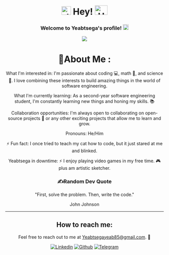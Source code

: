 # <div align="center"><img alt="dsmark" height="27px" width="30px" src="https://c.tenor.com/P7zWdgA3E2EAAAAi/spunchbob-the-g.gif"></img> Hey! <img alt="Hola" height="30px" width="40px" src="https://emojipedia-us.s3.amazonaws.com/source/skype/289/ghost_1f47b.png"></img>

</div>

<h3 align="center">
  Welcome to Yeabtsega's profile!
  <img src="https://media.giphy.com/media/hvRJCLFzcasrR4ia7z/giphy.gif" width="18">
</h3>

<p align="center">
  <a href="https://github.com/Yeabtsega-Tesfaye"><img src="https://readme-typing-svg.herokuapp.com?color=%2336BCF7&center=true&vCenter=true&lines=Hey+yo+wassup!;This+is+my+Github+page;I'm+A+software+engineering+student;Passionate+Website+Developer"></a>
</p>
<div align="center">

# 💫About Me :


What I'm interested in: I'm passionate about coding 💻, math 🧮, and science 🧪. I love combining these interests to build amazing things in the world of software engineering.

What I'm currently learning: As a second-year software engineering student, I'm constantly learning new things and honing my skills. 📚

Collaboration opportunities:  I'm always open to collaborating on open-source projects 🤝 or any other exciting projects that allow me to learn and grow.

Pronouns: He/Him

⚡ Fun fact: I once tried to teach my cat how to code, but it just stared at me and blinked.

Yeabtsega in downtime: ⚡ I enjoy playing video games in my free time. 🎮 plus am artistic sketcher.

### ✍️Random Dev Quote
"First, solve the problem. Then, write the code."

John Johnson

---
## How to reach me: 

Feel free to reach out to me at Yeabtsegayeab85@gmail.com. 📧

<p align="center">
  <a href="https://www.linkedin.com/in/yeabtsega-tesfaye-527375328?utm_source=share&utm_campaign=share_via&utm_content=profile&utm_medium=android_app"><img alt="Linkedin" title="Linkedin" src="https://img.shields.io/badge/LinkedIn-0077B5?style=for-the-badge&logo=linkedin&logoColor=white"></a>
  <a href="https://github.com/Yeabtsega-Tesfaye"><img alt="Github" title="Jaydeep Yadav Github" src="https://img.shields.io/badge/GitHub-100000?style=for-the-badge&logo=github&logoColor=white"></a>
    <a href="https://t.me/confidential_boy"><img alt="Telegram" title="Telegram" src="https://img.shields.io/badge/Telegram-2CA5E0?style=for-the-badge&logo=telegram&logoColor=white"></a>
</p>
